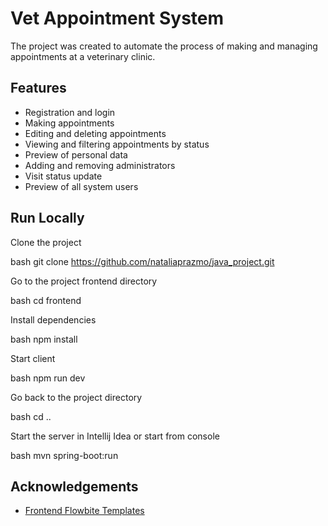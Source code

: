 # Vet Appointment System

The project was created to automate the process of making and managing appointments at a veterinary clinic.


## Features

- Registration and login
- Making appointments
- Editing and deleting appointments
- Viewing and filtering appointments by status
- Preview of personal data
- Adding and removing administrators
- Visit status update
- Preview of all system users

## Run Locally

Clone the project

bash
  git clone https://github.com/nataliaprazmo/java_project.git



Go to the project frontend directory

bash
  cd frontend



Install dependencies

bash
  npm install



Start client

bash
  npm run dev



Go back to the project directory

bash
  cd ..



Start the server in Intellij Idea or start from console

bash
  mvn spring-boot:run




## Acknowledgements

- [Frontend Flowbite Templates](https://flowbite.com/)